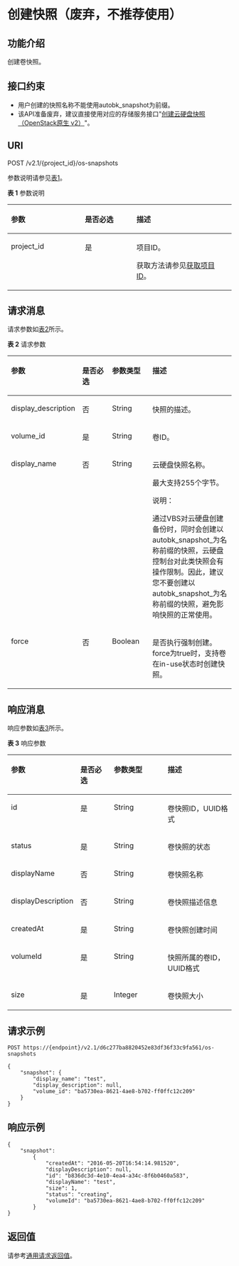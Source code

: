 # 创建快照（废弃，不推荐使用）<a name="ZH-CN_TOPIC_0065817725"></a>

## 功能介绍<a name="zh-cn_topic_0057973215_section5431987"></a>

创建卷快照。

## 接口约束<a name="zh-cn_topic_0057973215_section37337775"></a>

-   用户创建的快照名称不能使用autobk\_snapshot为前缀。
-   该API准备废弃，建议直接使用对应的存储服务接口"[创建云硬盘快照（OpenStack原生 v2）](https://support.huaweicloud.com/api-evs/zh-cn_topic_0051408624.html)"。

## URI<a name="zh-cn_topic_0057973215_section48887884"></a>

POST /v2.1/\{project\_id\}/os-snapshots

参数说明请参见[表1](#zh-cn_topic_0057973215_table2814978410562)。

**表 1**  参数说明

<a name="zh-cn_topic_0057973215_table2814978410562"></a>
<table><thead align="left"><tr id="zh-cn_topic_0057973215_row4149654710562"><th class="cellrowborder" valign="top" width="33%" id="mcps1.2.4.1.1"><p id="p5187119"><a name="p5187119"></a><a name="p5187119"></a>参数</p>
</th>
<th class="cellrowborder" valign="top" width="23%" id="mcps1.2.4.1.2"><p id="p17503500"><a name="p17503500"></a><a name="p17503500"></a>是否必选</p>
</th>
<th class="cellrowborder" valign="top" width="44%" id="mcps1.2.4.1.3"><p id="p8497414"><a name="p8497414"></a><a name="p8497414"></a>描述</p>
</th>
</tr>
</thead>
<tbody><tr id="zh-cn_topic_0057973215_row3491217610562"><td class="cellrowborder" valign="top" width="33%" headers="mcps1.2.4.1.1 "><p id="zh-cn_topic_0057973215_p931403110562"><a name="zh-cn_topic_0057973215_p931403110562"></a><a name="zh-cn_topic_0057973215_p931403110562"></a>project_id</p>
</td>
<td class="cellrowborder" valign="top" width="23%" headers="mcps1.2.4.1.2 "><p id="zh-cn_topic_0057973215_p1623904210562"><a name="zh-cn_topic_0057973215_p1623904210562"></a><a name="zh-cn_topic_0057973215_p1623904210562"></a>是</p>
</td>
<td class="cellrowborder" valign="top" width="44%" headers="mcps1.2.4.1.3 "><p id="p37593705"><a name="p37593705"></a><a name="p37593705"></a>项目ID。</p>
<p id="p1180512217438"><a name="p1180512217438"></a><a name="p1180512217438"></a>获取方法请参见<a href="获取项目ID.md">获取项目ID</a>。</p>
</td>
</tr>
</tbody>
</table>

## 请求消息<a name="zh-cn_topic_0057973215_section495662"></a>

请求参数如[表2](#zh-cn_topic_0057973215_table51396461)所示。

**表 2**  请求参数

<a name="zh-cn_topic_0057973215_table51396461"></a>
<table><thead align="left"><tr id="zh-cn_topic_0057973215_row59710833"><th class="cellrowborder" valign="top" width="17.36826317368263%" id="mcps1.2.5.1.1"><p id="zh-cn_topic_0057972670_p57733603"><a name="zh-cn_topic_0057972670_p57733603"></a><a name="zh-cn_topic_0057972670_p57733603"></a>参数</p>
</th>
<th class="cellrowborder" valign="top" width="19.368063193680634%" id="mcps1.2.5.1.2"><p id="p94561936143819"><a name="p94561936143819"></a><a name="p94561936143819"></a>是否必选</p>
</th>
<th class="cellrowborder" valign="top" width="20.407959204079592%" id="mcps1.2.5.1.3"><p id="zh-cn_topic_0057972670_p45910260"><a name="zh-cn_topic_0057972670_p45910260"></a><a name="zh-cn_topic_0057972670_p45910260"></a>参数类型</p>
</th>
<th class="cellrowborder" valign="top" width="42.85571442855714%" id="mcps1.2.5.1.4"><p id="zh-cn_topic_0057972670_p32634650"><a name="zh-cn_topic_0057972670_p32634650"></a><a name="zh-cn_topic_0057972670_p32634650"></a>描述</p>
</th>
</tr>
</thead>
<tbody><tr id="zh-cn_topic_0057973215_row59192028"><td class="cellrowborder" valign="top" width="17.36826317368263%" headers="mcps1.2.5.1.1 "><p id="zh-cn_topic_0057973215_p29824954"><a name="zh-cn_topic_0057973215_p29824954"></a><a name="zh-cn_topic_0057973215_p29824954"></a>display_description</p>
</td>
<td class="cellrowborder" valign="top" width="19.368063193680634%" headers="mcps1.2.5.1.2 "><p id="p1545633610382"><a name="p1545633610382"></a><a name="p1545633610382"></a>否</p>
</td>
<td class="cellrowborder" valign="top" width="20.407959204079592%" headers="mcps1.2.5.1.3 "><p id="zh-cn_topic_0057973215_p67011077"><a name="zh-cn_topic_0057973215_p67011077"></a><a name="zh-cn_topic_0057973215_p67011077"></a>String</p>
</td>
<td class="cellrowborder" valign="top" width="42.85571442855714%" headers="mcps1.2.5.1.4 "><p id="zh-cn_topic_0057973215_p29509376"><a name="zh-cn_topic_0057973215_p29509376"></a><a name="zh-cn_topic_0057973215_p29509376"></a>快照的描述。</p>
</td>
</tr>
<tr id="zh-cn_topic_0057973215_row64257792"><td class="cellrowborder" valign="top" width="17.36826317368263%" headers="mcps1.2.5.1.1 "><p id="zh-cn_topic_0057973215_p37498625"><a name="zh-cn_topic_0057973215_p37498625"></a><a name="zh-cn_topic_0057973215_p37498625"></a>volume_id</p>
</td>
<td class="cellrowborder" valign="top" width="19.368063193680634%" headers="mcps1.2.5.1.2 "><p id="p164563364386"><a name="p164563364386"></a><a name="p164563364386"></a>是</p>
</td>
<td class="cellrowborder" valign="top" width="20.407959204079592%" headers="mcps1.2.5.1.3 "><p id="zh-cn_topic_0057973215_p17489779"><a name="zh-cn_topic_0057973215_p17489779"></a><a name="zh-cn_topic_0057973215_p17489779"></a>String</p>
</td>
<td class="cellrowborder" valign="top" width="42.85571442855714%" headers="mcps1.2.5.1.4 "><p id="zh-cn_topic_0057973215_p61393608"><a name="zh-cn_topic_0057973215_p61393608"></a><a name="zh-cn_topic_0057973215_p61393608"></a>卷ID。</p>
</td>
</tr>
<tr id="zh-cn_topic_0057973215_row15671565"><td class="cellrowborder" valign="top" width="17.36826317368263%" headers="mcps1.2.5.1.1 "><p id="zh-cn_topic_0057973215_p61437276"><a name="zh-cn_topic_0057973215_p61437276"></a><a name="zh-cn_topic_0057973215_p61437276"></a>display_name</p>
</td>
<td class="cellrowborder" valign="top" width="19.368063193680634%" headers="mcps1.2.5.1.2 "><p id="p145623619384"><a name="p145623619384"></a><a name="p145623619384"></a>否</p>
</td>
<td class="cellrowborder" valign="top" width="20.407959204079592%" headers="mcps1.2.5.1.3 "><p id="zh-cn_topic_0057973215_p10363455"><a name="zh-cn_topic_0057973215_p10363455"></a><a name="zh-cn_topic_0057973215_p10363455"></a>String</p>
</td>
<td class="cellrowborder" valign="top" width="42.85571442855714%" headers="mcps1.2.5.1.4 "><p id="zh-cn_topic_0057973215_p137291074910"><a name="zh-cn_topic_0057973215_p137291074910"></a><a name="zh-cn_topic_0057973215_p137291074910"></a>云硬盘快照名称。</p>
<p id="zh-cn_topic_0057973215_p13352931"><a name="zh-cn_topic_0057973215_p13352931"></a><a name="zh-cn_topic_0057973215_p13352931"></a>最大支持255个字节。</p>
<div class="note" id="zh-cn_topic_0057973215_note102514227495"><a name="zh-cn_topic_0057973215_note102514227495"></a><a name="zh-cn_topic_0057973215_note102514227495"></a><span class="notetitle"> 说明： </span><div class="notebody"><p id="zh-cn_topic_0057973215_p1225122211494"><a name="zh-cn_topic_0057973215_p1225122211494"></a><a name="zh-cn_topic_0057973215_p1225122211494"></a>通过VBS对云硬盘创建备份时，同时会创建以autobk_snapshot_为名称前缀的快照，云硬盘控制台对此类快照会有操作限制。因此，建议您不要创建以autobk_snapshot_为名称前缀的快照，避免影响快照的正常使用。</p>
</div></div>
</td>
</tr>
<tr id="zh-cn_topic_0057973215_row53067518"><td class="cellrowborder" valign="top" width="17.36826317368263%" headers="mcps1.2.5.1.1 "><p id="zh-cn_topic_0057973215_p3501716"><a name="zh-cn_topic_0057973215_p3501716"></a><a name="zh-cn_topic_0057973215_p3501716"></a>force</p>
</td>
<td class="cellrowborder" valign="top" width="19.368063193680634%" headers="mcps1.2.5.1.2 "><p id="p34561836153820"><a name="p34561836153820"></a><a name="p34561836153820"></a>否</p>
</td>
<td class="cellrowborder" valign="top" width="20.407959204079592%" headers="mcps1.2.5.1.3 "><p id="zh-cn_topic_0057973215_p15203586"><a name="zh-cn_topic_0057973215_p15203586"></a><a name="zh-cn_topic_0057973215_p15203586"></a>Boolean</p>
</td>
<td class="cellrowborder" valign="top" width="42.85571442855714%" headers="mcps1.2.5.1.4 "><p id="zh-cn_topic_0057973215_p41334227"><a name="zh-cn_topic_0057973215_p41334227"></a><a name="zh-cn_topic_0057973215_p41334227"></a>是否执行强制创建。force为true时，支持卷在in-use状态时创建快照。</p>
</td>
</tr>
</tbody>
</table>

## 响应消息<a name="zh-cn_topic_0057973215_section4460960"></a>

响应参数如[表3](#zh-cn_topic_0057973215_table772049)所示。

**表 3**  响应参数

<a name="zh-cn_topic_0057973215_table772049"></a>
<table><thead align="left"><tr id="zh-cn_topic_0057973215_row24115844"><th class="cellrowborder" valign="top" width="18.41%" id="mcps1.2.5.1.1"><p id="p8178184620275"><a name="p8178184620275"></a><a name="p8178184620275"></a>参数</p>
</th>
<th class="cellrowborder" valign="top" width="17.740000000000002%" id="mcps1.2.5.1.2"><p id="p356545120384"><a name="p356545120384"></a><a name="p356545120384"></a>是否必选</p>
</th>
<th class="cellrowborder" valign="top" width="27.450000000000003%" id="mcps1.2.5.1.3"><p id="p617844615276"><a name="p617844615276"></a><a name="p617844615276"></a>参数类型</p>
</th>
<th class="cellrowborder" valign="top" width="36.4%" id="mcps1.2.5.1.4"><p id="p111781046112712"><a name="p111781046112712"></a><a name="p111781046112712"></a>描述</p>
</th>
</tr>
</thead>
<tbody><tr id="zh-cn_topic_0057973215_row42847110"><td class="cellrowborder" valign="top" width="18.41%" headers="mcps1.2.5.1.1 "><p id="zh-cn_topic_0057973215_p48063915"><a name="zh-cn_topic_0057973215_p48063915"></a><a name="zh-cn_topic_0057973215_p48063915"></a>id</p>
</td>
<td class="cellrowborder" valign="top" width="17.740000000000002%" headers="mcps1.2.5.1.2 "><p id="p135661151183811"><a name="p135661151183811"></a><a name="p135661151183811"></a>是</p>
</td>
<td class="cellrowborder" valign="top" width="27.450000000000003%" headers="mcps1.2.5.1.3 "><p id="zh-cn_topic_0057973215_p863065"><a name="zh-cn_topic_0057973215_p863065"></a><a name="zh-cn_topic_0057973215_p863065"></a>String</p>
</td>
<td class="cellrowborder" valign="top" width="36.4%" headers="mcps1.2.5.1.4 "><p id="zh-cn_topic_0057973215_p25426029"><a name="zh-cn_topic_0057973215_p25426029"></a><a name="zh-cn_topic_0057973215_p25426029"></a>卷快照ID，UUID格式</p>
</td>
</tr>
<tr id="zh-cn_topic_0057973215_row27507673"><td class="cellrowborder" valign="top" width="18.41%" headers="mcps1.2.5.1.1 "><p id="zh-cn_topic_0057973215_p13529031"><a name="zh-cn_topic_0057973215_p13529031"></a><a name="zh-cn_topic_0057973215_p13529031"></a>status</p>
</td>
<td class="cellrowborder" valign="top" width="17.740000000000002%" headers="mcps1.2.5.1.2 "><p id="p13566155133817"><a name="p13566155133817"></a><a name="p13566155133817"></a>是</p>
</td>
<td class="cellrowborder" valign="top" width="27.450000000000003%" headers="mcps1.2.5.1.3 "><p id="zh-cn_topic_0057973215_p22109730"><a name="zh-cn_topic_0057973215_p22109730"></a><a name="zh-cn_topic_0057973215_p22109730"></a>String</p>
</td>
<td class="cellrowborder" valign="top" width="36.4%" headers="mcps1.2.5.1.4 "><p id="zh-cn_topic_0057973215_p39684669"><a name="zh-cn_topic_0057973215_p39684669"></a><a name="zh-cn_topic_0057973215_p39684669"></a>卷快照的状态</p>
</td>
</tr>
<tr id="zh-cn_topic_0057973215_row21617701"><td class="cellrowborder" valign="top" width="18.41%" headers="mcps1.2.5.1.1 "><p id="zh-cn_topic_0057973215_p6203318"><a name="zh-cn_topic_0057973215_p6203318"></a><a name="zh-cn_topic_0057973215_p6203318"></a>displayName</p>
</td>
<td class="cellrowborder" valign="top" width="17.740000000000002%" headers="mcps1.2.5.1.2 "><p id="p1656685123819"><a name="p1656685123819"></a><a name="p1656685123819"></a>否</p>
</td>
<td class="cellrowborder" valign="top" width="27.450000000000003%" headers="mcps1.2.5.1.3 "><p id="zh-cn_topic_0057973215_p32706744"><a name="zh-cn_topic_0057973215_p32706744"></a><a name="zh-cn_topic_0057973215_p32706744"></a>String</p>
</td>
<td class="cellrowborder" valign="top" width="36.4%" headers="mcps1.2.5.1.4 "><p id="zh-cn_topic_0057973215_p41911341"><a name="zh-cn_topic_0057973215_p41911341"></a><a name="zh-cn_topic_0057973215_p41911341"></a>卷快照名称</p>
</td>
</tr>
<tr id="zh-cn_topic_0057973215_row41657754"><td class="cellrowborder" valign="top" width="18.41%" headers="mcps1.2.5.1.1 "><p id="zh-cn_topic_0057973215_p18834937"><a name="zh-cn_topic_0057973215_p18834937"></a><a name="zh-cn_topic_0057973215_p18834937"></a>displayDescription</p>
</td>
<td class="cellrowborder" valign="top" width="17.740000000000002%" headers="mcps1.2.5.1.2 "><p id="p135663514382"><a name="p135663514382"></a><a name="p135663514382"></a>否</p>
</td>
<td class="cellrowborder" valign="top" width="27.450000000000003%" headers="mcps1.2.5.1.3 "><p id="zh-cn_topic_0057973215_p49234924"><a name="zh-cn_topic_0057973215_p49234924"></a><a name="zh-cn_topic_0057973215_p49234924"></a>String</p>
</td>
<td class="cellrowborder" valign="top" width="36.4%" headers="mcps1.2.5.1.4 "><p id="zh-cn_topic_0057973215_p35377840"><a name="zh-cn_topic_0057973215_p35377840"></a><a name="zh-cn_topic_0057973215_p35377840"></a>卷快照描述信息</p>
</td>
</tr>
<tr id="zh-cn_topic_0057973215_row49965107"><td class="cellrowborder" valign="top" width="18.41%" headers="mcps1.2.5.1.1 "><p id="zh-cn_topic_0057973215_p20641881"><a name="zh-cn_topic_0057973215_p20641881"></a><a name="zh-cn_topic_0057973215_p20641881"></a>createdAt</p>
</td>
<td class="cellrowborder" valign="top" width="17.740000000000002%" headers="mcps1.2.5.1.2 "><p id="p556675113383"><a name="p556675113383"></a><a name="p556675113383"></a>是</p>
</td>
<td class="cellrowborder" valign="top" width="27.450000000000003%" headers="mcps1.2.5.1.3 "><p id="zh-cn_topic_0057973215_p61379671"><a name="zh-cn_topic_0057973215_p61379671"></a><a name="zh-cn_topic_0057973215_p61379671"></a>String</p>
</td>
<td class="cellrowborder" valign="top" width="36.4%" headers="mcps1.2.5.1.4 "><p id="zh-cn_topic_0057973215_p58843902"><a name="zh-cn_topic_0057973215_p58843902"></a><a name="zh-cn_topic_0057973215_p58843902"></a>卷快照创建时间</p>
</td>
</tr>
<tr id="zh-cn_topic_0057973215_row59833072"><td class="cellrowborder" valign="top" width="18.41%" headers="mcps1.2.5.1.1 "><p id="zh-cn_topic_0057973215_p14640679"><a name="zh-cn_topic_0057973215_p14640679"></a><a name="zh-cn_topic_0057973215_p14640679"></a>volumeId</p>
</td>
<td class="cellrowborder" valign="top" width="17.740000000000002%" headers="mcps1.2.5.1.2 "><p id="p75665518388"><a name="p75665518388"></a><a name="p75665518388"></a>是</p>
</td>
<td class="cellrowborder" valign="top" width="27.450000000000003%" headers="mcps1.2.5.1.3 "><p id="zh-cn_topic_0057973215_p45044379"><a name="zh-cn_topic_0057973215_p45044379"></a><a name="zh-cn_topic_0057973215_p45044379"></a>String</p>
</td>
<td class="cellrowborder" valign="top" width="36.4%" headers="mcps1.2.5.1.4 "><p id="zh-cn_topic_0057973215_p55845720"><a name="zh-cn_topic_0057973215_p55845720"></a><a name="zh-cn_topic_0057973215_p55845720"></a>快照所属的卷ID，UUID格式</p>
</td>
</tr>
<tr id="zh-cn_topic_0057973215_row32849434"><td class="cellrowborder" valign="top" width="18.41%" headers="mcps1.2.5.1.1 "><p id="zh-cn_topic_0057973215_p43558525"><a name="zh-cn_topic_0057973215_p43558525"></a><a name="zh-cn_topic_0057973215_p43558525"></a>size</p>
</td>
<td class="cellrowborder" valign="top" width="17.740000000000002%" headers="mcps1.2.5.1.2 "><p id="p9566851183813"><a name="p9566851183813"></a><a name="p9566851183813"></a>是</p>
</td>
<td class="cellrowborder" valign="top" width="27.450000000000003%" headers="mcps1.2.5.1.3 "><p id="zh-cn_topic_0057973215_p38579616"><a name="zh-cn_topic_0057973215_p38579616"></a><a name="zh-cn_topic_0057973215_p38579616"></a>Integer</p>
</td>
<td class="cellrowborder" valign="top" width="36.4%" headers="mcps1.2.5.1.4 "><p id="zh-cn_topic_0057973215_p53335367"><a name="zh-cn_topic_0057973215_p53335367"></a><a name="zh-cn_topic_0057973215_p53335367"></a>卷快照大小</p>
</td>
</tr>
</tbody>
</table>

## 请求示例<a name="zh-cn_topic_0057973215_section40148648"></a>

```
POST https://{endpoint}/v2.1/d6c277ba8820452e83df36f33c9fa561/os-snapshots
```

```
{
	"snapshot": {
		"display_name": "test",
		"display_description": null,
		"volume_id": "ba5730ea-8621-4ae8-b702-ff0ffc12c209"
	}
}
```

## 响应示例<a name="section158131440135520"></a>

```
{
    "snapshot": 
        {
            "createdAt": "2016-05-20T16:54:14.981520", 
            "displayDescription": null, 
            "id": "b836dc3d-4e10-4ea4-a34c-8f6b0460a583",  
            "displayName": "test", 
            "size": 1, 
            "status": "creating", 
            "volumeId": "ba5730ea-8621-4ae8-b702-ff0ffc12c209"
        }
}
```

## 返回值<a name="zh-cn_topic_0057973215_zh-cn_topic_0020212692_section22960139"></a>

请参考[通用请求返回值](通用请求返回值.md)。

